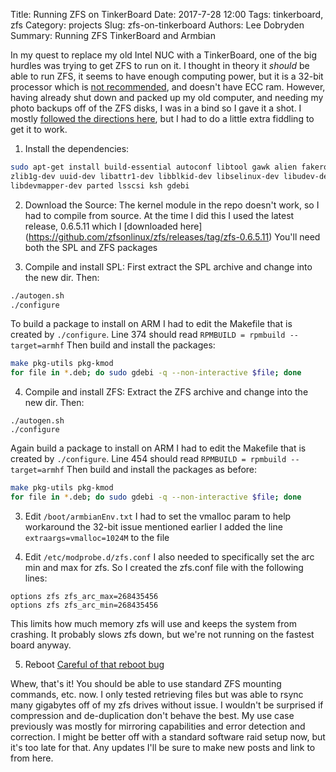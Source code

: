 Title: Running ZFS on TinkerBoard
Date: 2017-7-28 12:00
Tags: tinkerboard, zfs
Category: projects
Slug: zfs-on-tinkerboard
Authors: Lee Dobryden
Summary: Running ZFS TinkerBoard and Armbian

In my quest to replace my old Intel NUC with a TinkerBoard, one of the big
hurdles was trying to get ZFS to run on it. I thought in theory it *should* be
able to run ZFS, it seems to have enough computing power, but it is a 32-bit
processor which is [not recommended](https://github.com/zfsonlinux/zfs/wiki/FAQ#32-bit-vs-64-bit-systems),
and doesn't have ECC ram. However, having already shut down and packed up my old
computer, and needing my photo backups off of the ZFS disks, I was in a bind so
I gave it a shot. I mostly [followed the directions here](https://github.com/zfsonlinux/zfs/wiki/Custom-Packages),
but I had to do a little extra fiddling to get it to work.

1) Install the dependencies:
```bash
sudo apt-get install build-essential autoconf libtool gawk alien fakeroot
zlib1g-dev uuid-dev libattr1-dev libblkid-dev libselinux-dev libudev-dev
libdevmapper-dev parted lsscsi ksh gdebi
```


2) Download the Source:
The kernel module in the repo doesn't work, so I had to compile from source.
At the time I did this I used the latest release, 0.6.5.11 which I [downloaded here]
(https://github.com/zfsonlinux/zfs/releases/tag/zfs-0.6.5.11)
You'll need both the SPL and ZFS packages

3) Compile and install SPL:
First extract the SPL archive and change into the new dir.
Then:
```bash
./autogen.sh
./configure
```
To build a package to install on ARM I had to edit the Makefile that is created
by `./configure`.
Line 374 should read `RPMBUILD = rpmbuild --target=armhf`
Then build and install the packages:
```bash
make pkg-utils pkg-kmod
for file in *.deb; do sudo gdebi -q --non-interactive $file; done
```


4) Compile and install ZFS:
Extract the ZFS archive and change into the new dir.
Then:
```shell
./autogen.sh
./configure
```
Again build a package to install on ARM I had to edit the Makefile that is created
by `./configure`.
Line 454 should read `RPMBUILD = rpmbuild --target=armhf`
Then build and install the packages as before:
```bash
make pkg-utils pkg-kmod
for file in *.deb; do sudo gdebi -q --non-interactive $file; done
```

3) Edit `/boot/armbianEnv.txt`
I had to set the vmalloc param to help workaround the 32-bit issue mentioned earlier
I added the line `extraargs=vmalloc=1024M` to the file

4) Edit `/etc/modprobe.d/zfs.conf`
I also needed to specifically set the arc min and max for zfs. So I created the
zfs.conf file with the following lines:
```
options zfs zfs_arc_max=268435456
options zfs zfs_arc_min=268435456
```
This limits how much memory zfs will use and keeps the system from crashing. It
probably slows zfs down, but we're not running on the fastest board anyway.

5) Reboot
[Careful of that reboot bug]({filename}./4-armbian-tinkerboard.md)

Whew, that's it! You should be able to use standard ZFS mounting commands, etc. now.
I only tested retrieving files but was able to rsync many gigabytes
off of my zfs drives without issue. I wouldn't be surprised if compression and
de-duplication don't behave the best. My use case previously was mostly for mirroring capabilities
and error detection and correction. I might be better off with a standard software
raid setup now, but it's too late for that. Any updates I'll be sure to make new posts
and link to from here.
